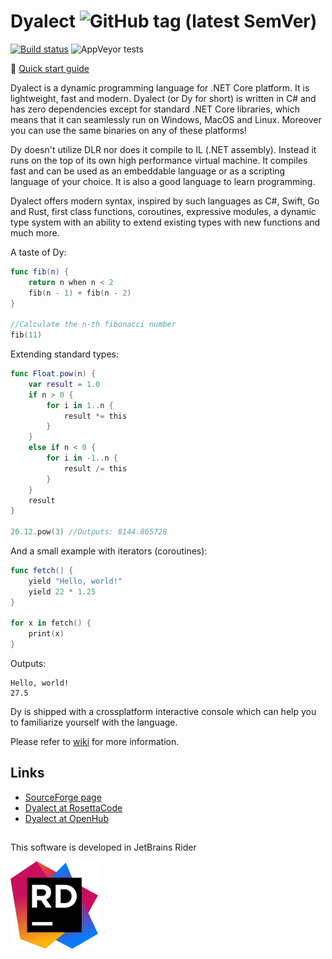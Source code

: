 # Dyalect ![GitHub tag (latest SemVer)](https://img.shields.io/badge/version-0.21-blue.svg)

[![Build status](https://ci.appveyor.com/api/projects/status/lu26t16of7nhetp0?svg=true)](https://ci.appveyor.com/project/vorov2/dyalect)
![AppVeyor tests](https://img.shields.io/appveyor/tests/vorov2/dyalect.svg)

:blue_book: [Quick start guide](https://github.com/vorov2/dyalect/wiki/Language-overview)

Dyalect is a dynamic programming language for .NET Core platform.
It is lightweight, fast and modern. Dyalect (or Dy for short) is
written in C# and has zero dependencies except for standard .NET Core
libraries, which means that it can seamlessly run on Windows, MacOS
and Linux. Moreover you can use the same binaries on any of these 
platforms!

Dy doesn't utilize DLR nor does it compile to IL (.NET assembly). Instead
it runs on the top of its own high performance virtual machine. It
compiles fast and can be used as an embeddable language or as a
scripting language of your choice. It is also a good language to learn
programming.

Dyalect offers modern syntax, inspired by such languages as C#, Swift,
Go and Rust, first class functions, coroutines, expressive modules,
a dynamic type system with an ability to extend existing types with
new functions and much more.

A taste of Dy:

```swift
func fib(n) {
    return n when n < 2
    fib(n - 1) + fib(n - 2)
}

//Calculate the n-th fibonacci number
fib(11)
```

Extending standard types:

```swift
func Float.pow(n) {
    var result = 1.0
    if n > 0 {
        for i in 1..n {
            result *= this
        }
    }
    else if n < 0 {
        for i in -1..n {
            result /= this
        }
    }
    result
}

20.12.pow(3) //Outputs: 8144.865728
```

And a small example with iterators (coroutines):

```swift
func fetch() { 
    yield "Hello, world!"
    yield 22 * 1.25
}

for x in fetch() {
    print(x)
}
```

Outputs:

```
Hello, world!
27.5
```

Dy is shipped with a crossplatform interactive console which can
help you to familiarize yourself with the language.

Please refer to [wiki](https://github.com/vorov2/dyalect/wiki) for more information.

## Links

* [SourceForge page](https://sourceforge.net/projects/dyalect/)
* [Dyalect at RosettaCode](http://rosettacode.org/wiki/Category:Dyalect)
* [Dyalect at OpenHub](https://www.openhub.net/p/dyalect)

##

This software is developed in JetBrains Rider

[<img src="Docs/icon-rider.svg">](https://jb.gg/OpenSource)
